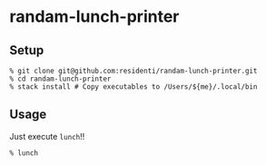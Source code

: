 # randam-lunch-printer

## Setup
```
% git clone git@github.com:residenti/randam-lunch-printer.git
% cd randam-lunch-printer
% stack install # Copy executables to /Users/${me}/.local/bin
```

## Usage
Just execute `lunch`!!
```
% lunch
```
